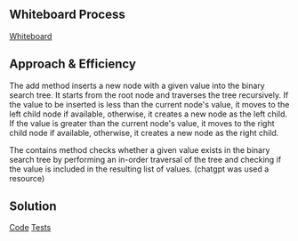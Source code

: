 ## Whiteboard Process
[Whiteboard](Whiteboard-trees.png)


## Approach & Efficiency
The add method inserts a new node with a given value into the binary search tree. It starts from the root node and traverses the tree recursively. If the value to be inserted is less than the current node's value, it moves to the left child node if available, otherwise, it creates a new node as the left child. If the value is greater than the current node's value, it moves to the right child node if available, otherwise, it creates a new node as the right child.

The contains method checks whether a given value exists in the binary search tree by performing an in-order traversal of the tree and checking if the value is included in the resulting list of values.
(chatgpt was used a resource)

## Solution
[Code](index.js)
[Tests](trees.test.js)
